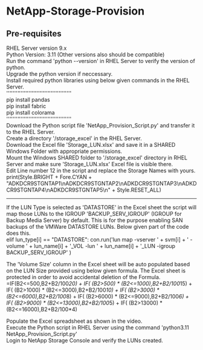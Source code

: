 # NetApp-Storage-Provision

Pre-requisites<br>
--------------------------------------------------------------------------------------------------------------------------
RHEL Server version 9.x<br>
Python Version: 3.11 (Other versions also should be compatible)<br>
Run the command 'python --version' in RHEL Server to verify the version of python.<br>
Upgrade the python version if neccessary.<br>
Install required python libraries using below given commands in the RHEL Server.<br>
'''''''''''''''''''''''''''''''''''''''''<br>
pip install pandas<br>
pip install fabric<br>
pip install colorama<br>
'''''''''''''''''''''''''''''''''''''''''<br>
Download the Python script file 'NetApp_Provision_Script.py' and transfer it to the RHEL Server.<br>
Create a directory '/storage_excel' in the RHEL Server.<br>
Download the Excel file 'Storage_LUN.xlsx' and save it in a SHARED Windows Folder with appropriate permissions.<br>
Mount the Windows SHARED folder to '/storage_excel' directory in RHEL Server and make sure 'Storage_LUN.xlsx' Excel file is visible there.<br>
Edit Line number 12 in the script and replace the Storage Names with yours.<br>
print(Style.BRIGHT + Fore.CYAN + "ADKDCR9STGNTAP1\nADKDCR9STGNTAP2\nADKDCR9STGNTAP3\nADKDCR9STGNTAP4\nADKDCR9STGNTAP5\n" + Style.RESET_ALL)<br>

--------------------------------------------------------------------------------------------------------------------------

If the LUN Type is selected as 'DATASTORE' in the Excel sheet the script will map those LUNs to the IGROUP 'BACKUP_SERV_IGROUP' (IGROUP for Backup Media Server) by default. This is for the purpose enabling SAN backups of the VMWare DATASTORE LUNs. Below given part of the code does this.<br>
elif lun_type[i] == "DATASTORE":
    con.run('lun map -vserver ' + svm[i] + ' -volume ' + lun_name[i] + '_VOL -lun ' + lun_name[i] + '_LUN -igroup BACKUP_SERV_IGROUP' )<br>

The 'Volume Size' column in the Excel sheet will be auto populated based on the LUN Size provided using below given formula. The Excel sheet is protected in order to avoid accidental deletion of the Formula.<br>
=IF(B2<=500,B2+B2/100*20) + IF( (B2>500) * (B2<=1000),B2+B2/100*15) + IF( (B2>1000) * (B2<=3000),B2+B2/100*10) + IF( (B2>3000) * (B2<=6000),B2+B2/100*8) + IF( (B2>6000) * (B2<=9000),B2+B2/100*6) + IF( (B2>9000) * (B2<=13000),B2+B2/100*5) + IF( (B2>13000) * (B2<=16000),B2+B2/100*4)<br>

Populate the Excel spreadsheet as shown in the video.<br>
Execute the Python script in RHEL Server using the command 'python3.11 NetApp_Provision_Script.py'<br>
Login to NetApp Storage Console and verify the LUNs created.<br>
